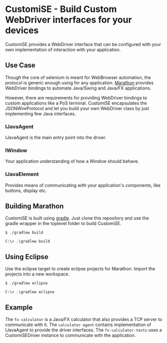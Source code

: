 # CustomiSE - Build Custom WebDriver interfaces for your devices

CustomiSE provides a WebDriver interface that can be configured with your own implementation of interaction with your application.

## Use Case

Though the core of selenium is meant for WebBrowser automation, the protocol is generic enough using for any application. [Marathon](http://marathontesting.com) provides WebDriver bindings to automate Java/Swing and Java/FX applications.

However, there are requirements for providing WebDriver bindings to custom applications like a PoS terminal. CustomiSE encapsulates the JSONWireProtocol and let you build your own WebDriver class by just implementing few Java interfaces.

### IJavaAgent

IJavaAgent is the main entry point into the driver.

### IWindow

Your application understanding of how a Window should behave.

### IJavaElement

Provides means of communicating with your application's components, like buttons, display etc.

## Building Marathon

CustomiSE is built using [gradle](http://gradle.org). Just clone this repository and use the gradle wrapper in the toplevel folder to build CustomiSE.

```
$ ./gradlew build
```

```
C:\> .\gradlew build
```

## Using Eclipse

Use the eclipse target to create eclipse projects for Marathon. Import the projects into a new workspace.

```
$ ./gradlew eclipse
```

```
C:\> .\gradlew eclipse
```

## Example

The `fx-calculator` is a Java/FX calculator that also provides a TCP server to communicate with it.
The `calculator-agent` contains implementation of IJavaAgent to provide the driver interfaces.
The `fx-calculator-tests` uses a CustomiSEDriver instance to communicate with the application.

